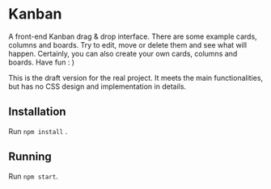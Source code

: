 # Kanban

A front-end Kanban drag & drop interface.  There are some example cards, columns and boards.  Try to edit, move or
 delete them and see what will happen.  Certainly, you can also create your own cards, columns and boards.  Have fun : )

This is the draft version for the real project. It meets the main functionalities, but has no CSS design and
 implementation in details.

## Installation

Run `npm install` .

## Running

Run `npm start`.


